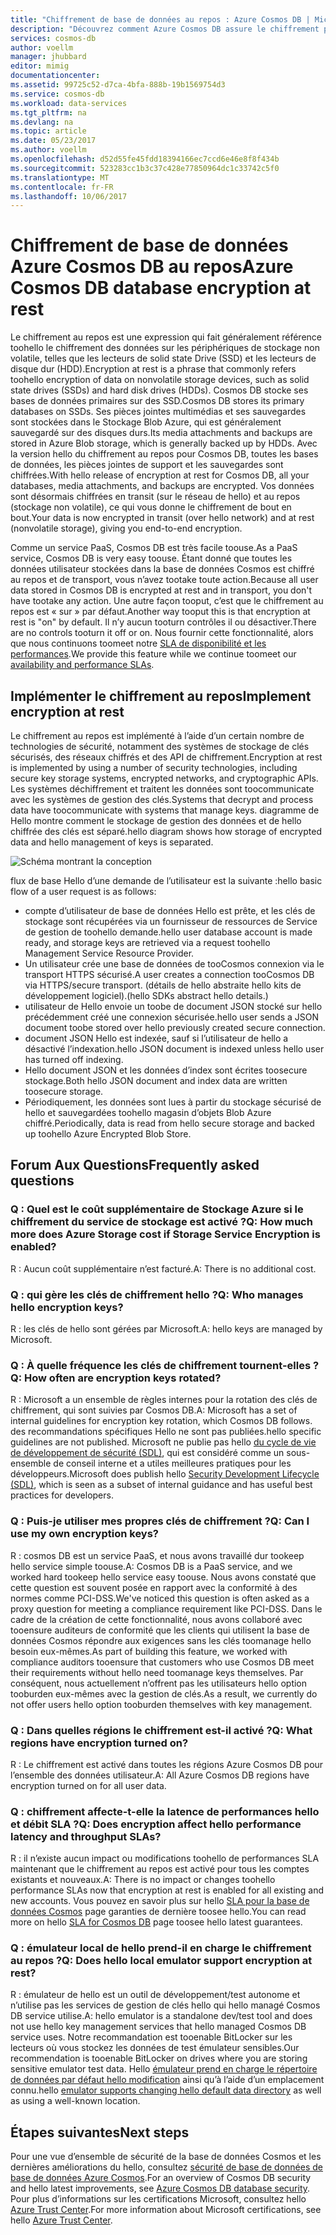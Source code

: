 ```yaml
---
title: "Chiffrement de base de données au repos : Azure Cosmos DB | Microsoft Docs"
description: "Découvrez comment Azure Cosmos DB assure le chiffrement par défaut de toutes les données."
services: cosmos-db
author: voellm
manager: jhubbard
editor: mimig
documentationcenter: 
ms.assetid: 99725c52-d7ca-4bfa-888b-19b1569754d3
ms.service: cosmos-db
ms.workload: data-services
ms.tgt_pltfrm: na
ms.devlang: na
ms.topic: article
ms.date: 05/23/2017
ms.author: voellm
ms.openlocfilehash: d52d55fe45fdd18394166ec7ccd6e46e8f8f434b
ms.sourcegitcommit: 523283cc1b3c37c428e77850964dc1c33742c5f0
ms.translationtype: MT
ms.contentlocale: fr-FR
ms.lasthandoff: 10/06/2017
---
```

# <a name="azure-cosmos-db-database-encryption-at-rest"></a><span data-ttu-id="654ce-103">Chiffrement de base de données Azure Cosmos DB au repos</span><span class="sxs-lookup"><span data-stu-id="654ce-103">Azure Cosmos DB database encryption at rest</span></span>

<span data-ttu-id="654ce-104">Le chiffrement au repos est une expression qui fait généralement référence toohello le chiffrement des données sur les périphériques de stockage non volatile, telles que les lecteurs de solid state Drive (SSD) et les lecteurs de disque dur (HDD).</span><span class="sxs-lookup"><span data-stu-id="654ce-104">Encryption at rest is a phrase that commonly refers toohello encryption of data on nonvolatile storage devices, such as solid state drives (SSDs) and hard disk drives (HDDs).</span></span> <span data-ttu-id="654ce-105">Cosmos DB stocke ses bases de données primaires sur des SSD.</span><span class="sxs-lookup"><span data-stu-id="654ce-105">Cosmos DB stores its primary databases on SSDs.</span></span> <span data-ttu-id="654ce-106">Ses pièces jointes multimédias et ses sauvegardes sont stockées dans le Stockage Blob Azure, qui est généralement sauvegardé sur des disques durs.</span><span class="sxs-lookup"><span data-stu-id="654ce-106">Its media attachments and backups are stored in Azure Blob storage, which is generally backed up by HDDs.</span></span> <span data-ttu-id="654ce-107">Avec la version hello du chiffrement au repos pour Cosmos DB, toutes les bases de données, les pièces jointes de support et les sauvegardes sont chiffrées.</span><span class="sxs-lookup"><span data-stu-id="654ce-107">With hello release of encryption at rest for Cosmos DB, all your databases, media attachments, and backups are encrypted.</span></span> <span data-ttu-id="654ce-108">Vos données sont désormais chiffrées en transit (sur le réseau de hello) et au repos (stockage non volatile), ce qui vous donne le chiffrement de bout en bout.</span><span class="sxs-lookup"><span data-stu-id="654ce-108">Your data is now encrypted in transit (over hello network) and at rest (nonvolatile storage), giving you end-to-end encryption.</span></span>

<span data-ttu-id="654ce-109">Comme un service PaaS, Cosmos DB est très facile toouse.</span><span class="sxs-lookup"><span data-stu-id="654ce-109">As a PaaS service, Cosmos DB is very easy toouse.</span></span> <span data-ttu-id="654ce-110">Étant donné que toutes les données utilisateur stockées dans la base de données Cosmos est chiffré au repos et de transport, vous n’avez tootake toute action.</span><span class="sxs-lookup"><span data-stu-id="654ce-110">Because all user data stored in Cosmos DB is encrypted at rest and in transport, you don't have tootake any action.</span></span> <span data-ttu-id="654ce-111">Une autre façon tooput, c’est que le chiffrement au repos est « sur » par défaut.</span><span class="sxs-lookup"><span data-stu-id="654ce-111">Another way tooput this is that encryption at rest is "on" by default.</span></span> <span data-ttu-id="654ce-112">Il n’y aucun tooturn contrôles il ou désactiver.</span><span class="sxs-lookup"><span data-stu-id="654ce-112">There are no controls tooturn it off or on.</span></span> <span data-ttu-id="654ce-113">Nous fournir cette fonctionnalité, alors que nous continuons toomeet notre [SLA de disponibilité et les performances](https://azure.microsoft.com/support/legal/sla/cosmos-db).</span><span class="sxs-lookup"><span data-stu-id="654ce-113">We provide this feature while we continue toomeet our [availability and performance SLAs](https://azure.microsoft.com/support/legal/sla/cosmos-db).</span></span>

## <a name="implement-encryption-at-rest"></a><span data-ttu-id="654ce-114">Implémenter le chiffrement au repos</span><span class="sxs-lookup"><span data-stu-id="654ce-114">Implement encryption at rest</span></span>

<span data-ttu-id="654ce-115">Le chiffrement au repos est implémenté à l’aide d’un certain nombre de technologies de sécurité, notamment des systèmes de stockage de clés sécurisés, des réseaux chiffrés et des API de chiffrement.</span><span class="sxs-lookup"><span data-stu-id="654ce-115">Encryption at rest is implemented by using a number of security technologies, including secure key storage systems, encrypted networks, and cryptographic APIs.</span></span> <span data-ttu-id="654ce-116">Les systèmes déchiffrement et traitent les données sont toocommunicate avec les systèmes de gestion des clés.</span><span class="sxs-lookup"><span data-stu-id="654ce-116">Systems that decrypt and process data have toocommunicate with systems that manage keys.</span></span> <span data-ttu-id="654ce-117">diagramme de Hello montre comment le stockage de gestion des données et de hello chiffrée des clés est séparé.</span><span class="sxs-lookup"><span data-stu-id="654ce-117">hello diagram shows how storage of encrypted data and hello management of keys is separated.</span></span> 

![Schéma montrant la conception](./media/database-encryption-at-rest/design-diagram.png)

<span data-ttu-id="654ce-119">flux de base Hello d’une demande de l’utilisateur est la suivante :</span><span class="sxs-lookup"><span data-stu-id="654ce-119">hello basic flow of a user request is as follows:</span></span>
- <span data-ttu-id="654ce-120">compte d’utilisateur de base de données Hello est prête, et les clés de stockage sont récupérées via un fournisseur de ressources de Service de gestion de toohello demande.</span><span class="sxs-lookup"><span data-stu-id="654ce-120">hello user database account is made ready, and storage keys are retrieved via a request toohello Management Service Resource Provider.</span></span>
- <span data-ttu-id="654ce-121">Un utilisateur crée une base de données de tooCosmos connexion via le transport HTTPS sécurisé.</span><span class="sxs-lookup"><span data-stu-id="654ce-121">A user creates a connection tooCosmos DB via HTTPS/secure transport.</span></span> <span data-ttu-id="654ce-122">(détails de hello abstraite hello kits de développement logiciel).</span><span class="sxs-lookup"><span data-stu-id="654ce-122">(hello SDKs abstract hello details.)</span></span>
- <span data-ttu-id="654ce-123">utilisateur de Hello envoie un toobe de document JSON stocké sur hello précédemment créé une connexion sécurisée.</span><span class="sxs-lookup"><span data-stu-id="654ce-123">hello user sends a JSON document toobe stored over hello previously created secure connection.</span></span>
- <span data-ttu-id="654ce-124">document JSON Hello est indexée, sauf si l’utilisateur de hello a désactivé l’indexation.</span><span class="sxs-lookup"><span data-stu-id="654ce-124">hello JSON document is indexed unless hello user has turned off indexing.</span></span>
- <span data-ttu-id="654ce-125">Hello document JSON et les données d’index sont écrites toosecure stockage.</span><span class="sxs-lookup"><span data-stu-id="654ce-125">Both hello JSON document and index data are written toosecure storage.</span></span>
- <span data-ttu-id="654ce-126">Périodiquement, les données sont lues à partir du stockage sécurisé de hello et sauvegardées toohello magasin d’objets Blob Azure chiffré.</span><span class="sxs-lookup"><span data-stu-id="654ce-126">Periodically, data is read from hello secure storage and backed up toohello Azure Encrypted Blob Store.</span></span>

## <a name="frequently-asked-questions"></a><span data-ttu-id="654ce-127">Forum Aux Questions</span><span class="sxs-lookup"><span data-stu-id="654ce-127">Frequently asked questions</span></span>

### <a name="q-how-much-more-does-azure-storage-cost-if-storage-service-encryption-is-enabled"></a><span data-ttu-id="654ce-128">Q : Quel est le coût supplémentaire de Stockage Azure si le chiffrement du service de stockage est activé ?</span><span class="sxs-lookup"><span data-stu-id="654ce-128">Q: How much more does Azure Storage cost if Storage Service Encryption is enabled?</span></span>
<span data-ttu-id="654ce-129">R : Aucun coût supplémentaire n’est facturé.</span><span class="sxs-lookup"><span data-stu-id="654ce-129">A: There is no additional cost.</span></span>

### <a name="q-who-manages-hello-encryption-keys"></a><span data-ttu-id="654ce-130">Q : qui gère les clés de chiffrement hello ?</span><span class="sxs-lookup"><span data-stu-id="654ce-130">Q: Who manages hello encryption keys?</span></span>
<span data-ttu-id="654ce-131">R : les clés de hello sont gérées par Microsoft.</span><span class="sxs-lookup"><span data-stu-id="654ce-131">A: hello keys are managed by Microsoft.</span></span>

### <a name="q-how-often-are-encryption-keys-rotated"></a><span data-ttu-id="654ce-132">Q : À quelle fréquence les clés de chiffrement tournent-elles ?</span><span class="sxs-lookup"><span data-stu-id="654ce-132">Q: How often are encryption keys rotated?</span></span>
<span data-ttu-id="654ce-133">R : Microsoft a un ensemble de règles internes pour la rotation des clés de chiffrement, qui sont suivies par Cosmos DB.</span><span class="sxs-lookup"><span data-stu-id="654ce-133">A: Microsoft has a set of internal guidelines for encryption key rotation, which Cosmos DB follows.</span></span> <span data-ttu-id="654ce-134">des recommandations spécifiques Hello ne sont pas publiées.</span><span class="sxs-lookup"><span data-stu-id="654ce-134">hello specific guidelines are not published.</span></span> <span data-ttu-id="654ce-135">Microsoft ne publie pas hello [du cycle de vie de développement de sécurité (SDL)](https://www.microsoft.com/sdl/default.aspx), qui est considéré comme un sous-ensemble de conseil interne et a utiles meilleures pratiques pour les développeurs.</span><span class="sxs-lookup"><span data-stu-id="654ce-135">Microsoft does publish hello [Security Development Lifecycle (SDL)](https://www.microsoft.com/sdl/default.aspx), which is seen as a subset of internal guidance and has useful best practices for developers.</span></span>

### <a name="q-can-i-use-my-own-encryption-keys"></a><span data-ttu-id="654ce-136">Q : Puis-je utiliser mes propres clés de chiffrement ?</span><span class="sxs-lookup"><span data-stu-id="654ce-136">Q: Can I use my own encryption keys?</span></span>
<span data-ttu-id="654ce-137">R : cosmos DB est un service PaaS, et nous avons travaillé dur tookeep hello service simple toouse.</span><span class="sxs-lookup"><span data-stu-id="654ce-137">A: Cosmos DB is a PaaS service, and we worked hard tookeep hello service easy toouse.</span></span> <span data-ttu-id="654ce-138">Nous avons constaté que cette question est souvent posée en rapport avec la conformité à des normes comme PCI-DSS.</span><span class="sxs-lookup"><span data-stu-id="654ce-138">We've noticed this question is often asked as a proxy question for meeting a compliance requirement like PCI-DSS.</span></span> <span data-ttu-id="654ce-139">Dans le cadre de la création de cette fonctionnalité, nous avons collaboré avec tooensure auditeurs de conformité que les clients qui utilisent la base de données Cosmos répondre aux exigences sans les clés toomanage hello besoin eux-mêmes.</span><span class="sxs-lookup"><span data-stu-id="654ce-139">As part of building this feature, we worked with compliance auditors tooensure that customers who use Cosmos DB meet their requirements without hello need toomanage keys themselves.</span></span>
<span data-ttu-id="654ce-140">Par conséquent, nous actuellement n’offrent pas les utilisateurs hello option tooburden eux-mêmes avec la gestion de clés.</span><span class="sxs-lookup"><span data-stu-id="654ce-140">As a result, we currently do not offer users hello option tooburden themselves with key management.</span></span>

### <a name="q-what-regions-have-encryption-turned-on"></a><span data-ttu-id="654ce-141">Q : Dans quelles régions le chiffrement est-il activé ?</span><span class="sxs-lookup"><span data-stu-id="654ce-141">Q: What regions have encryption turned on?</span></span>
<span data-ttu-id="654ce-142">R : Le chiffrement est activé dans toutes les régions Azure Cosmos DB pour l’ensemble des données utilisateur.</span><span class="sxs-lookup"><span data-stu-id="654ce-142">A: All Azure Cosmos DB regions have encryption turned on for all user data.</span></span>

### <a name="q-does-encryption-affect-hello-performance-latency-and-throughput-slas"></a><span data-ttu-id="654ce-143">Q : chiffrement affecte-t-elle la latence de performances hello et débit SLA ?</span><span class="sxs-lookup"><span data-stu-id="654ce-143">Q: Does encryption affect hello performance latency and throughput SLAs?</span></span>
<span data-ttu-id="654ce-144">R : il n’existe aucun impact ou modifications toohello de performances SLA maintenant que le chiffrement au repos est activé pour tous les comptes existants et nouveaux.</span><span class="sxs-lookup"><span data-stu-id="654ce-144">A: There is no impact or changes toohello performance SLAs now that encryption at rest is enabled for all existing and new accounts.</span></span> <span data-ttu-id="654ce-145">Vous pouvez en savoir plus sur hello [SLA pour la base de données Cosmos](https://azure.microsoft.com/support/legal/sla/cosmos-db) page garanties de dernière toosee hello.</span><span class="sxs-lookup"><span data-stu-id="654ce-145">You can read more on hello [SLA for Cosmos DB](https://azure.microsoft.com/support/legal/sla/cosmos-db) page toosee hello latest guarantees.</span></span>

### <a name="q-does-hello-local-emulator-support-encryption-at-rest"></a><span data-ttu-id="654ce-146">Q : émulateur local de hello prend-il en charge le chiffrement au repos ?</span><span class="sxs-lookup"><span data-stu-id="654ce-146">Q: Does hello local emulator support encryption at rest?</span></span>
<span data-ttu-id="654ce-147">R : émulateur de hello est un outil de développement/test autonome et n’utilise pas les services de gestion de clés hello qui hello managé Cosmos DB service utilise.</span><span class="sxs-lookup"><span data-stu-id="654ce-147">A: hello emulator is a standalone dev/test tool and does not use hello key management services that hello managed Cosmos DB service uses.</span></span> <span data-ttu-id="654ce-148">Notre recommandation est tooenable BitLocker sur les lecteurs où vous stockez les données de test émulateur sensibles.</span><span class="sxs-lookup"><span data-stu-id="654ce-148">Our recommendation is tooenable BitLocker on drives where you are storing sensitive emulator test data.</span></span> <span data-ttu-id="654ce-149">Hello [émulateur prend en charge le répertoire de données par défaut hello modification](local-emulator.md) ainsi qu’à l’aide d’un emplacement connu.</span><span class="sxs-lookup"><span data-stu-id="654ce-149">hello [emulator supports changing hello default data directory](local-emulator.md) as well as using a well-known location.</span></span>

## <a name="next-steps"></a><span data-ttu-id="654ce-150">Étapes suivantes</span><span class="sxs-lookup"><span data-stu-id="654ce-150">Next steps</span></span>

<span data-ttu-id="654ce-151">Pour une vue d’ensemble de sécurité de la base de données Cosmos et les dernières améliorations du hello, consultez [sécurité de base de données de base de données Azure Cosmos](database-security.md).</span><span class="sxs-lookup"><span data-stu-id="654ce-151">For an overview of Cosmos DB security and hello latest improvements, see [Azure Cosmos DB database security](database-security.md).</span></span>
<span data-ttu-id="654ce-152">Pour plus d’informations sur les certifications Microsoft, consultez hello [Azure Trust Center](https://azure.microsoft.com/en-us/support/trust-center/).</span><span class="sxs-lookup"><span data-stu-id="654ce-152">For more information about Microsoft certifications, see hello [Azure Trust Center](https://azure.microsoft.com/en-us/support/trust-center/).</span></span>
